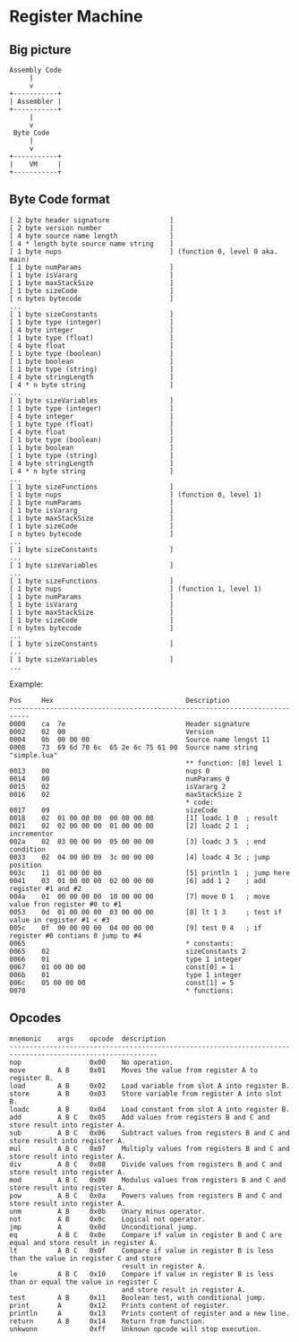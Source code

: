 # Register Machine

## Big picture

    Assembly Code
         |
         v
    +-----------+
    | Assembler |
    +-----------+
         |
         v
     Byte Code
         |
         v
    +-----------+
    |    VM     |
    +-----------+

## Byte Code format

    [ 2 byte header signature               ]
    [ 2 byte version number                 ]
    [ 4 byte source name length             ]
    [ 4 * length byte source name string    ]
    [ 1 byte nups                           ] (function 0, level 0 aka. main)
    [ 1 byte numParams                      ]
    [ 1 byte isVararg                       ]
    [ 1 byte maxStackSize                   ]
    [ 1 byte sizeCode                       ]
    [ n bytes bytecode                      ]
    ...
    [ 1 byte sizeConstants                  ]
    [ 1 byte type (integer)                 ]
    [ 4 byte integer                        ]
    [ 1 byte type (float)                   ]
    [ 4 byte float                          ]
    [ 1 byte type (boolean)                 ]
    [ 1 byte boolean                        ]
    [ 1 byte type (string)                  ]
    [ 4 byte stringLength                   ]
    [ 4 * n byte string                     ]
    ...
    [ 1 byte sizeVariables                  ]
    [ 1 byte type (integer)                 ]
    [ 4 byte integer                        ]
    [ 1 byte type (float)                   ]
    [ 4 byte float                          ]
    [ 1 byte type (boolean)                 ]
    [ 1 byte boolean                        ]
    [ 1 byte type (string)                  ]
    [ 4 byte stringLength                   ]
    [ 4 * n byte string                     ]
    ...
    [ 1 byte sizeFunctions                  ] 
    [ 1 byte nups                           ] (function 0, level 1)
    [ 1 byte numParams                      ]
    [ 1 byte isVararg                       ]
    [ 1 byte maxStackSize                   ]
    [ 1 byte sizeCode                       ]
    [ n bytes bytecode                      ]
    ...
    [ 1 byte sizeConstants                  ]
    ...
    [ 1 byte sizeVariables                  ]
    ...
    [ 1 byte sizeFunctions                  ] 
    [ 1 byte nups                           ] (function 1, level 1)
    [ 1 byte numParams                      ]
    [ 1 byte isVararg                       ]
    [ 1 byte maxStackSize                   ]
    [ 1 byte sizeCode                       ]
    [ n bytes bytecode                      ]
    ...
    [ 1 byte sizeConstants                  ]
    ...
    [ 1 byte sizeVariables                  ]
    ...

Example:

    Pos     Hex                                 Description
    ---------------------------------------------------------------------------
    0000    ca  7e                              Header signature
    0002    02  00                              Version
    0004    0b  00 00 00                        Source name lengst 11
    0008    73  69 6d 70 6c  65 2e 6c 75 61 00  Source name string "simple.lua"
                                                ** function: [0] level 1
    0013    00                                  nups 0
    0014    00                                  numParams 0
    0015    02                                  isVararg 2
    0016    02                                  maxStackSize 2
                                                * code:
    0017    09                                  sizeCode 
    0018    02  01 00 00 00  00 00 00 00        [1] loadc 1 0  ; result
    0021    02  02 00 00 00  01 00 00 00        [2] loadc 2 1  ; incrementor
    002a    02  03 00 00 00  05 00 00 00        [3] loadc 3 5  ; end condition
    0033    02  04 00 00 00  3c 00 00 00        [4] loadc 4 3c ; jump position
    003c    11  01 00 00 00                     [5] println 1  ; jump here
    0041    03  01 00 00 00  02 00 00 00        [6] add 1 2    ; add register #1 and #2
    004a    01  00 00 00 00  10 00 00 00        [7] move 0 1   ; move value fron register #0 to #1
    0053    0d  01 00 00 00  03 00 00 00        [8] lt 1 3     ; test if value in register #1 < #3
    005c    0f  00 00 00 00  04 00 00 00        [9] test 0 4   ; if register #0 contians 0 jump to #4
    0065                                        * constants:
    0065    02                                  sizeConstants 2
    0066    01                                  type 1 integer
    0067    01 00 00 00                         const[0] = 1
    006b    01                                  type 1 integer
    006c    05 00 00 00                         const[1] = 5
    0070                                        * functions:

## Opcodes

    mnemonic    args    opcode  description
    -----------------------------------------------------------------------------------------------------------
    nop                 0x00    No operation.
    move        A B     0x01    Moves the value from register A to register B.
    load        A B     0x02    Load variable from slot A into register B.
    store       A B     0x03    Store variable from register A into slot B.
    loadc       A B     0x04    Load constant from slot A into register B.
    add         A B C   0x05    Add values from registers B and C and store result into register A.
    sub         A B C   0x06    Subtract values from registers B and C and store result into register A.
    mul         A B C   0x07    Multiply values from registers B and C and store result into register A.
    div         A B C   0x08    Divide values from registers B and C and store result into register A.
    mod         A B C   0x09    Modulus values from registers B and C and store result into register A.
    pow         A B C   0x0a    Powers values from registers B and C and store result into register A.
    unm         A B     0x0b    Unary minus operator.
    not         A B     0x0c    Logical not operator.
    jmp         A       0x0d    Unconditional jump.
    eq          A B C   0x0e    Compare if value in register B and C are equal and store result in register A.
    lt          A B C   0x0f    Compare if value in register B is less than the value in register C and store
                                result in register A.
    le          A B C   0x10    Compare if value in register B is less than or equal the value in register C
                                and store result in register A.
    test        A B     0x11    Boolean test, with conditional jump.
    print       A       0x12    Prints content of register.
    println     A       0x13    Prints content of register and a new line.
    return      A B     0x14    Return from function.
    unkwonn             0xff    Unknown opcode will stop execution.

